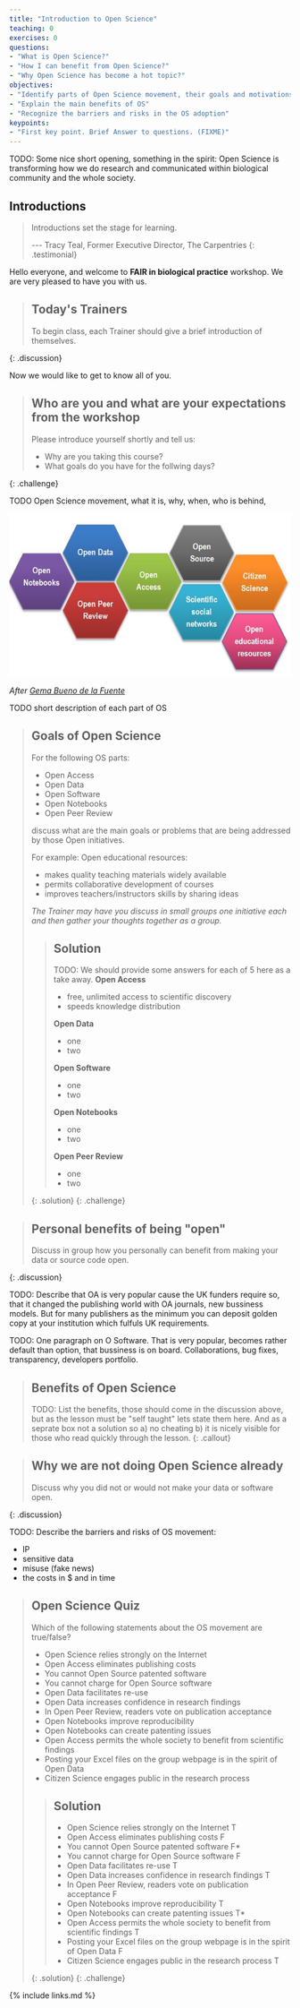 ```yaml
---
title: "Introduction to Open Science"
teaching: 0
exercises: 0
questions:
- "What is Open Science?"
- "How I can benefit from Open Science?"
- "Why Open Science has become a hot topic?"
objectives:
- "Identify parts of Open Science movement, their goals and motivations"
- "Explain the main benefits of OS"
- "Recognize the barriers and risks in the OS adoption"
keypoints:
- "First key point. Brief Answer to questions. (FIXME)"
---
```


TODO: Some nice short opening, something in the spirit:
Open Science is transforming how we do research and communicated within
biological community and the whole society.

## Introductions

> Introductions set the stage for learning.
>
> --- Tracy Teal, Former Executive Director, The Carpentries
{: .testimonial}

Hello everyone, and welcome to **FAIR in biological practice** workshop.
We are very pleased to have you with us.

> ## Today's Trainers
>
> To begin class, each Trainer should give a brief introduction of themselves.
>
{: .discussion}

Now we would like to get to know all of you.

> ## Who are you and what are your expectations from the workshop
>
> Please introduce yourself shortly and tell us:
>
> * Why are you taking this course?
> * What goals do you have for the follwing days?
>
{: .challenge}

TODO Open Science movement, what it is, why, when, who is behind,

![Figure 1. Open Science Building Blocks](../fig/OpenScienceBuildingBlocks.jpg)

*After [Gema Bueno de la Fuente](https://www.fosteropenscience.eu/content/what-open-science-introduction)*

TODO short description of each part of OS

> ## Goals of Open Science
>
> For the following OS parts:
> * Open Access
> * Open Data
> * Open Software
> * Open Notebooks
> * Open Peer Review
>
> discuss what are the main goals or problems that are being addressed
> by those Open initiatives.
>
> For example:
> Open educational resources:
> - makes quality teaching materials widely available
> - permits collaborative development of courses
> - improves teachers/instructors skills by sharing ideas
>
> *The Trainer may have you discuss in small groups one initiative each and
> then gather your thoughts together as a group.*
>
>> ## Solution
>>
>> TODO: We should provide some answers for each of 5 here as a take away.
>> **Open Access**
>> * free, unlimited access to scientific discovery
>> * speeds knowledge distribution
>>
>> **Open Data**
>> * one
>> * two
>>
>> **Open Software**
>> * one
>> * two
>>
>> **Open Notebooks**
>> * one
>> * two
>>
>> **Open Peer Review**
>> * one
>> * two
>>
> {: .solution}
{: .challenge}

> ## Personal benefits of being "open"
>
> Discuss in group how you personally can benefit from making your data or source code open.
>
{: .discussion}

TODO: Describe that OA is very popular cause the UK funders require so,
that it changed the publishing world with OA journals, new bussiness models.
But for many publishers as the minimum you can deposit golden copy at your institution
which fulfuls UK requirements.

TODO: One paragraph on O Software. That is very popular, becomes rather default
than option, that bussiness is on board. Collaborations, bug fixes, transparency,
developers portfolio.

> ## Benefits of Open Science
>
> TODO: List the benefits, those should come in the discussion above,
> but as the lesson must be "self taught" lets state them here. And
> as a seprate box not a solution so a) no cheating b) it is nicely visible
> for those who read quickly through the lesson.
{: .callout}

> ## Why we are not doing Open Science already
>
> Discuss why you did not or would not make your data or software open.
>
{: .discussion}


TODO: Describe the barriers and risks of OS movement:
- IP
- sensitive data
- misuse (fake news)
- the costs in $ and in time

> ## Open Science Quiz
>
> Which of the following statements about the OS movement are true/false?
>
>* Open Science relies strongly on the Internet
>* Open Access eliminates publishing costs
>* You cannot Open Source patented software
>* You cannot charge for Open Source software
>* Open Data facilitates re-use
>* Open Data increases confidence in research findings
>* In Open Peer Review, readers vote on publication acceptance
>* Open Notebooks improve reproducibility
>* Open Notebooks can create patenting issues
>* Open Access permits the whole society to benefit from scientific findings
>* Posting your Excel files on the group webpage is in the spirit of Open Data
>* Citizen Science engages public in the research process
>
> > ## Solution
> >* Open Science relies strongly on the Internet T
> >* Open Access eliminates publishing costs F
> >* You cannot Open Source patented software F*
> >* You cannot charge for Open Source software F
> >* Open Data facilitates re-use T
> >* Open Data increases confidence in research findings T
> >* In Open Peer Review, readers vote on publication acceptance  F
> >* Open Notebooks improve reproducibility T
> >* Open Notebooks can create patenting issues T*
> >* Open Access permits the whole society to benefit from scientific findings T
> >* Posting your Excel files on the group webpage is in the spirit of Open Data F
> >* Citizen Science engages public in the research process T
> >
> {: .solution}
{: .challenge}

{% include links.md %}

